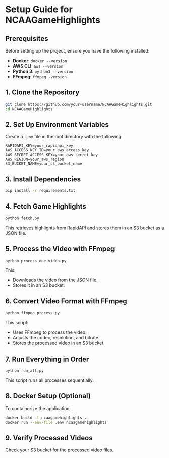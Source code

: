 # Setup Guide for NCAAGameHighlights

## Prerequisites
Before setting up the project, ensure you have the following installed:

- **Docker**: `docker --version`
- **AWS CLI**: `aws --version`
- **Python 3**: `python3 --version`
- **FFmpeg**: `ffmpeg -version`

## 1. Clone the Repository
```bash
git clone https://github.com/your-username/NCAAGameHighlights.git
cd NCAAGameHighlights
```

## 2. Set Up Environment Variables
Create a `.env` file in the root directory with the following:
```
RAPIDAPI_KEY=your_rapidapi_key
AWS_ACCESS_KEY_ID=your_aws_access_key
AWS_SECRET_ACCESS_KEY=your_aws_secret_key
AWS_REGION=your_aws_region
S3_BUCKET_NAME=your_s3_bucket_name
```

## 3. Install Dependencies
```bash
pip install -r requirements.txt
```

## 4. Fetch Game Highlights
```bash
python fetch.py
```
This retrieves highlights from RapidAPI and stores them in an S3 bucket as a JSON file.

## 5. Process the Video with FFmpeg
```bash
python process_one_video.py
```
This:
- Downloads the video from the JSON file.
- Stores it in an S3 bucket.

## 6. Convert Video Format with FFmpeg
```bash
python ffmpeg_process.py
```
This script:
- Uses FFmpeg to process the video.
- Adjusts the codec, resolution, and bitrate.
- Stores the processed video in an S3 bucket.

## 7. Run Everything in Order
```bash
python run_all.py
```
This script runs all processes sequentially.

## 8. Docker Setup (Optional)
To containerize the application:
```bash
docker build -t ncaagamehighlights .
docker run --env-file .env ncaagamehighlights
```

## 9. Verify Processed Videos
Check your S3 bucket for the processed video files.
